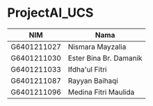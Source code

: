 # ProjectAI_UCS

| NIM | Nama |
| --- | --- |
| G6401211027 | Nismara Mayzalia |
| G6401211030 | Ester Bina Br. Damanik |
| G6401211033 | Ifdha'ul Fitri |
| G6401211087 | Rayyan Baihaqi |
| G6401211096 | Medina Fitri Maulida |

